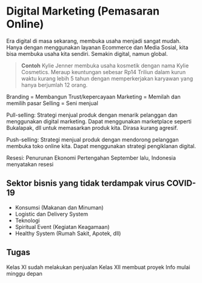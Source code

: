 # Digital Marketing (Pemasaran Online)
Era digital di masa sekarang, membuka usaha menjadi sangat mudah. Hanya dengan menggunakan layanan Ecommerce dan Media Sosial, kita bisa membuka usaha kita sendiri. Semakin digital, namun global.

> **Contoh**
> Kylie Jenner membuka usaha kosmetik dengan nama Kylie Cosmetics. Meraup keuntungan sebesar Rp14 Triliun dalam kurun waktu kurang lebih 5 tahun dengan memperkerjakan karyawan yang hanya berjumlah 12 orang.

Branding = Membangun Trust/kepercayaan
Marketing = Memilah dan memilih pasar
Selling = Seni menjual

Pull-selling: Strategi menjual produk dengan menarik pelanggan dan menggunakan digital marketing. Dapat menggunakan marketplace seperti Bukalapak, dll untuk memasarkan produk kita. Dirasa kurang agresif.

Push-selling: Strategi menjual produk dengan mendorong pelanggan membuka toko online kita. Dapat menggunakan strategi pengiklanan digital.

Resesi: Penurunan Ekonomi
Pertengahan September lalu, Indonesia menyatakan resesi

## Sektor bisnis yang tidak terdampak virus COVID-19
- Konsumsi (Makanan dan Minuman)
- Logistic dan Delivery System
- Teknologi 
- Spiritual Event (Kegiatan Keagamaan)
- Healthy System (Rumah Sakit, Apotek, dll)

## Tugas
Kelas XI sudah melakukan penjualan
Kelas XII membuat proyek
Info mulai minggu depan